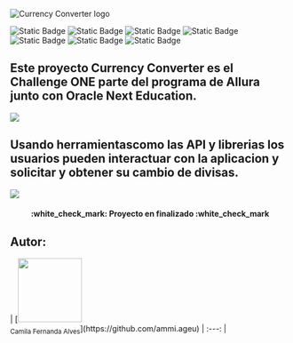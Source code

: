 ![Currency Converter logo](https://i.postimg.cc/gkV0pgCh/Logo-productos-para-cabello-femenino-lila-1.png)

![Static Badge](https://img.shields.io/badge/Alura-blue) ![Static Badge](https://img.shields.io/badge/Oracle_Next_Education-orange) ![Static Badge](https://img.shields.io/badge/Challenge_ONE-green) ![Static Badge](https://img.shields.io/badge/Trello-black)  ![Static Badge](https://img.shields.io/badge/JAVA-yellow) ![Static Badge](https://img.shields.io/badge/IntelliJ-darkblue)  ![Static Badge](https://img.shields.io/badge/Ammi_Ageu-pink)

<h2>
  Este proyecto Currency Converter es el Challenge ONE parte del programa de Allura junto con Oracle Next Education.
</h2>
   <p align="left">
   <img src="https://github.com/ammiageu/Currency-Converter/assets/128003903/038e2511-d327-4828-a652-77d03cbd042c">
   </p>
<h2>
  Usando herramientascomo las API y librerias los usuarios pueden interactuar con la aplicacion y solicitar y obtener su cambio de divisas.
</h2>

<p align="left">
   <img src="https://i.postimg.cc/3N6Qz8DX/K.png">
   </p>
<h4 align="center">
:white_check_mark: Proyecto en finalizado :white_check_mark
</h4> 
<h2>
  Autor:
</h2>
| [<img src="https://avatars.githubusercontent.com/u/37356058?v=4" width=115><br><sub>Camila Fernanda Alves</sub>](https://github.com/ammi.ageu)
| :---: | 
